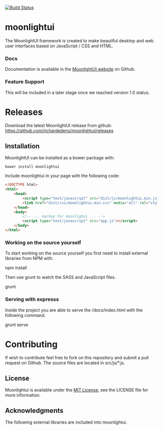 [![Build Status](https://secure.travis-ci.org/twigjs/twig.js.svg)](http://travis-ci.org/#!/richardedens/moonlightui)

# moonlightui

The MoonlightUI framework is created to make beautiful desktop and web user interfaces based on JavaScript / CSS and HTML.

### Docs

Documentation is available in the [MoonlightUI website](http://moonlightui.com) on Github.

### Feature Support

This will be included in a later stage once we reached version 1.0 status.

# Releases

Download the latest MoonlightUI release from github: https://github.com/richardedens/moonlightui/releases

## Installation

MoonlightUI can be installed as a bower package with:

    bower install moonlightui

Include moonlightui in your page with the following code:

```html
<!DOCTYPE html>
<html>
    <head>
        <script type="text/javascript" src="dist/js/moonlightui.min.js"></script>
        <link href="dist/css/moonlightui.min.css" media="all" rel="stylesheet"></link>
    </head>
    <body>
        <!-- ... markup for moonlighui ... -->
        <script type="text/javascript" src="app.js"></script>
    </body>
</html>
```

### Working on the source yourself

To start working on the source yourself you first need to install external libraries from NPM with.

  npm install

Then use grunt to watch the SASS and JavaScript files.

  grunt

### Serving with expresss

Inside the project you are able to serve the /docs/index.html with the following command.

  grunt serve
  
# Contributing

If wish to contribute feel free to fork on this repository and submit a pull request on Github. The source files are located in src/js/*.js.

## License

Moonlightui is available under the [MIT License][mit], see the LICENSE file for more information.

## Acknowledgments

The following external libraries are included into moonlightui.

[jQuery]:       https://jquery.com/
[jQuery UI]:    https://jqueryui.com/
[jsPlumb]:      https://jsplumbtoolkit.com/
[jsTree]:       https://jstree.com/
[async]:        http://caolan.github.io/async/
[PrismJS]:      http://prismjs.com/
[mit]:          http://www.opensource.org/licenses/mit-license.php
